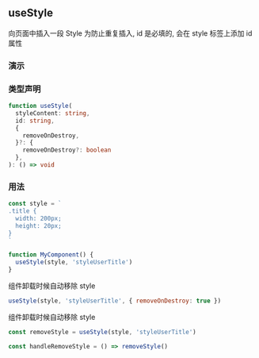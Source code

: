 ## useStyle

向页面中插入一段 Style 为防止重复插入, id 是必填的, 会在 style 标签上添加 id 属性

### 演示

<code src="./demo.tsx"></code>

### 类型声明

```typescript
function useStyle(
  styleContent: string,
  id: string,
  {
    removeOnDestroy,
  }?: {
    removeOnDestroy?: boolean
  },
): () => void
```

### 用法

```javascript
const style = `
.title {
  width: 200px;
  height: 20px;
}
`

function MyComponent() {
  useStyle(style, 'styleUserTitle')
}
```

组件卸载时候自动移除 style

```javascript
useStyle(style, 'styleUserTitle', { removeOnDestroy: true })
```

组件卸载时候自动移除 style

```javascript
const removeStyle = useStyle(style, 'styleUserTitle')

const handleRemoveStyle = () => removeStyle()
```
